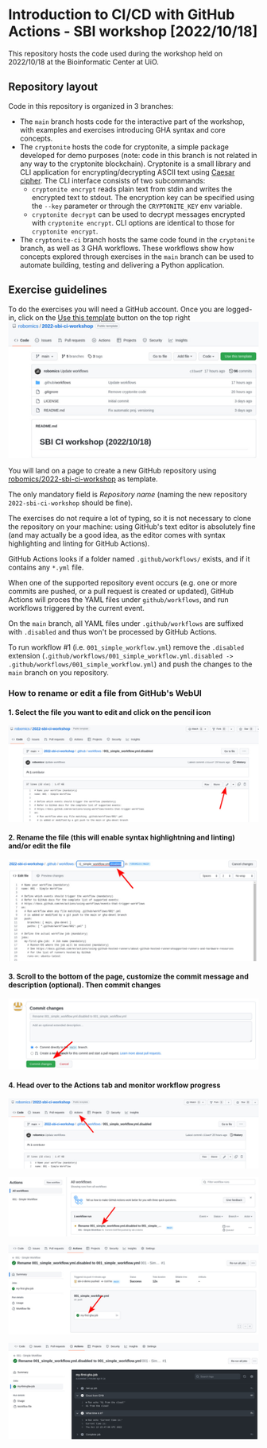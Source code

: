 # Introduction to CI/CD with GitHub Actions - SBI workshop \[2022/10/18\]

This repository hosts the code used during the workshop held on 2022/10/18 at the Bioinformatic Center at UiO.

## Repository layout
Code in this repository is organized in 3 branches:
- The `main` branch hosts code for the interactive part of the workshop, with examples and exercises introducing GHA syntax and core concepts.
- The `cryptonite` hosts the code for cryptonite, a simple package developed for demo purposes (note: code in this branch is not related in any way to the cryptonite blockchain). 
  Cryptonite is a small library and CLI application for encrypting/decrypting ASCII text using [Caesar cipher](https://en.wikipedia.org/wiki/Caesar_cipher).
  The CLI interface consists of two subcommands:
  - `cryptonite encrypt` reads plain text from stdin and writes the encrypted text to stdout. 
    The encryption key can be specified using the `--key` parameter or through the `CRYPTONITE_KEY` env variable.
  - `cryptonite decrypt` can be used to decrypt messages encrypted with `cryptonite encrypt`.
     CLI options are identical to those for `cryptonite encrypt`.
- The `cryptonite-ci` branch hosts the same code found in the `cryptonite` branch, as well as 3 GHA workflows.
  These workflows show how concepts explored through exercises in the `main` branch can be used to automate building, testing and delivering a Python application.

## Exercise guidelines
To do the exercises you will need a GitHub account.
Once you are logged-in, click on the [Use this template](https://github.com/robomics/2022-sbi-ci-workshop/generate) button on the top right
![img1.jpg](.readme-assets/img1.jpg)

You will land on a page to create a new GitHub repository using [robomics/2022-sbi-ci-workshop](https://github.com/robomics/2022-sbi-ci-workshop) as template.

The only mandatory field is _Repository name_ (naming the new repository `2022-sbi-ci-workshop` should be fine).

The exercises do not require a lot of typing, so it is not necessary to clone the repository on your machine: using GitHub's text editor is absolutely fine
(and may actually be a good idea, as the editor comes with syntax highlighting and linting for GitHub Actions).

GitHub Actions looks if a folder named `.github/workflows/` exists, and if it contains any `*.yml` file.

When one of the supported repository event occurs (e.g. one or more commits are pushed, or a pull request is created or updated), GitHub Actions will proces the YAML files under
`github/workflows`, and run workflows triggered by the current event.

On the `main` branch, all YAML files under `.github/workflows` are suffixed with `.disabled` and thus
won't be processed by GitHub Actions.

To run workflow #1 (i.e. `001_simple_workflow.yml`) remove the `.disabled` extension (`.github/workflows/001_simple_workflow.yml.disabled -> .github/workflows/001_simple_workflow.yml`)
and push the changes to the `main` branch on you repository.

### How to rename or edit a file from GitHub's WebUI

#### 1. Select the file you want to edit and click on the pencil icon
![img2.jpg](.readme-assets/img2.jpg)

#### 2. Rename the file (this will enable syntax highlightning and linting) and/or edit the file
![img3.jpg](.readme-assets/img3.jpg)

#### 3. Scroll to the bottom of the page, customize the commit message and description (optional). Then commit changes
![img4.jpg](.readme-assets/img4.jpg)

#### 4. Head over to the Actions tab and monitor workflow progress
![img5.jpg](.readme-assets/img5.jpg)

![img6.jpg](.readme-assets/img6.jpg)

![img7.jpg](.readme-assets/img7.jpg)

![img8.jpg](.readme-assets/img8.jpg)
